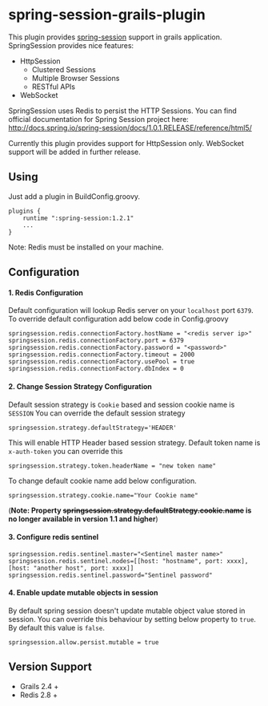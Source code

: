 # spring-session-grails-plugin
This plugin provides [spring-session](http://projects.spring.io/spring-session) support in grails application.  SpringSession provides nice features:
* HttpSession
  * Clustered Sessions
  * Multiple Browser Sessions
  * RESTful APIs
* WebSocket

SpringSession uses Redis to persist the HTTP Sessions.
You can find official documentation for Spring Session project here: http://docs.spring.io/spring-session/docs/1.0.1.RELEASE/reference/html5/

Currently this plugin provides support for HttpSession only. WebSocket support will be added in further release.

## Using

Just add a plugin in BuildConfig.groovy.
```
plugins {
    runtime ":spring-session:1.2.1"
    ...
}
```
Note: Redis must be installed on your machine.

## Configuration
#### 1. Redis Configuration
Default configuration will lookup Redis server on your `localhost` port `6379`. To override default configuration add below code in Config.groovy
```
springsession.redis.connectionFactory.hostName = "<redis server ip>"
springsession.redis.connectionFactory.port = 6379
springsession.redis.connectionFactory.password = "<password>"
springsession.redis.connectionFactory.timeout = 2000
springsession.redis.connectionFactory.usePool = true
springsession.redis.connectionFactory.dbIndex = 0
```

#### 2. Change Session Strategy Configuration
Default session strategy is `Cookie` based and session cookie name is `SESSION` You can override the default session strategy
```
springsession.strategy.defaultStrategy='HEADER'
```

This will enable HTTP Header based session strategy. Default token name is `x-auth-token` you can override this
```
springsession.strategy.token.headerName = "new token name"
```

To change default cookie name add below configuration. 
```
springsession.strategy.cookie.name="Your Cookie name"
```
(**Note: Property ~~springsession.strategy.defaultStrategy.cookie.name~~ is no longer available in version 1.1 and higher**) 

#### 3. Configure redis sentinel
```
springsession.redis.sentinel.master="<Sentinel master name>"
springsession.redis.sentinel.nodes=[[host: "hostname", port: xxxx], [host: "another host", port: xxxx]]
springsession.redis.sentinel.password="Sentinel password"
```

#### 4. Enable update mutable objects in session
By default spring session doesn't update mutable object value stored in session. You can override this behaviour by setting 
below property to `true`. By default this value is `false`.
 ```
 springsession.allow.persist.mutable = true
 ```
## Version Support
* Grails 2.4 +
* Redis 2.8 +
